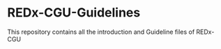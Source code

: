 # REDx-CGU-Guidelines
This repository contains all the introduction and Guideline files of REDx-CGU
